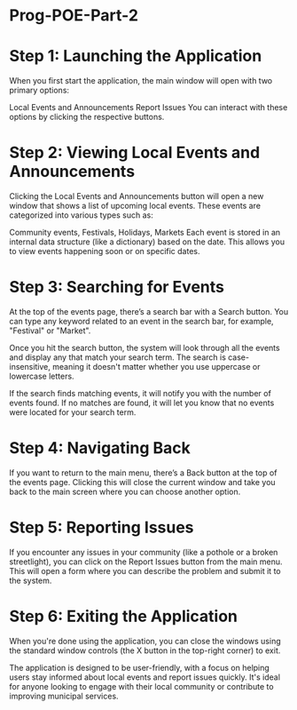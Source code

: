 # Prog-POE-Part-2

# Step 1: Launching the Application

When you first start the application, the main window will open with two primary options:

Local Events and Announcements
Report Issues
You can interact with these options by clicking the respective buttons.

#   Step   2: Viewing Local Events and Announcements

Clicking the Local Events and Announcements button will open a new window that shows a list of upcoming local events. These events are categorized into various types such as:

Community events,
Festivals,
Holidays,
Markets
Each event is stored in an internal data structure (like a dictionary) based on the date. This allows you to view events happening soon or on specific dates.

# Step 3: Searching for Events

At the top of the events page, there’s a search bar with a Search button. You can type any keyword related to an event in the search bar, for example, "Festival" or "Market".

Once you hit the search button, the system will look through all the events and display any that match your search term. The search is case-insensitive, meaning it doesn't matter whether you use uppercase or lowercase letters.

If the search finds matching events, it will notify you with the number of events found. If no matches are found, it will let you know that no events were located for your search term.

# Step 4: Navigating Back

If you want to return to the main menu, there’s a Back button at the top of the events page. Clicking this will close the current window and take you back to the main screen where you can choose another option.

# Step 5: Reporting Issues

If you encounter any issues in your community (like a pothole or a broken streetlight), you can click on the Report Issues button from the main menu. This will open a form where you can describe the problem and submit it to the system.

# Step 6: Exiting the Application

When you're done using the application, you can close the windows using the standard window controls (the X button in the top-right corner) to exit.

The application is designed to be user-friendly, with a focus on helping users stay informed about local events and report issues quickly. It's ideal for anyone looking to engage with their local community or contribute to improving municipal services.
